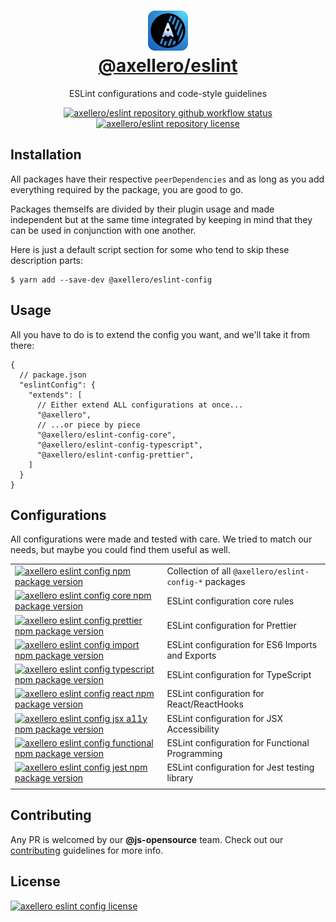 <h1 align="center">
  <a target="_blank" href="https://axellero.io">
    <img
      height="64"
      src="https://raw.githubusercontent.com/axellero-io/eslint/main/.github/assets/logo.png"
      alt="axellero logo"
    />
    <br/>
    @axellero/eslint
  </a>
</h1>

<p align="center">ESLint configurations and code-style guidelines</p>

<p align="center">
  <a href="https://github.com/axellero-io/eslint/actions?query=workflow%3A%22Lint+and+Test%22">
    <img
      src="https://github.com/axellero-io/eslint/workflows/Lint%20and%20Test/badge.svg"
      alt="axellero/eslint repository github workflow status"
    />
  </a>
  <a href="https://github.com/axellero-io/eslint/blob/main/LICENSE">
    <img
      src="https://img.shields.io/github/license/axellero-io/eslint?label=License"
      alt="axellero/eslint repository license"
    />
  </a>
</p>

## Installation
All packages have their respective `peerDependencies` and as long as you add everything required
by the package, you are good to go.

Packages themselfs are divided by their plugin usage and made independent but at the same time integrated by keeping in mind that they can be used in conjunction with one another.

Here is just a default script section for some who tend to skip these description parts:
```shell
$ yarn add --save-dev @axellero/eslint-config
```

## Usage
All you have to do is to extend the config you want, and we'll take it from there:
```json5
{
  // package.json
  "eslintConfig": {
    "extends": [
      // Either extend ALL configurations at once...
      "@axellero",
      // ...or piece by piece
      "@axellero/eslint-config-core",
      "@axellero/eslint-config-typescript",
      "@axellero/eslint-config-prettier",
    ]
  }
}
```

## Configurations
All configurations were made and tested with care. We tried to match our needs, but maybe you
could find them useful as well.

| | |
| --- | --- |
| [![axellero eslint config npm package version][config]](packages/eslint-config) | Collection of all `@axellero/eslint-config-*` packages |
| [![axellero eslint config core npm package version][config-core]](packages/eslint-config-core) | ESLint configuration core rules |
| [![axellero eslint config prettier npm package version][config-prettier]](packages/eslint-config-prettier) | ESLint configuration for Prettier |
| [![axellero eslint config import npm package version][config-import]](packages/eslint-config-import) | ESLint configuration for ES6 Imports and Exports |
| [![axellero eslint config typescript npm package version][config-typescript]](packages/eslint-config-typescript) | ESLint configuration for TypeScript |
| [![axellero eslint config react npm package version][config-react]](packages/eslint-config-react) | ESLint configuration for React/ReactHooks |
| [![axellero eslint config jsx a11y npm package version][config-jsx-a11y]](packages/eslint-config-jsx-a11y) | ESLint configuration for JSX Accessibility |
| [![axellero eslint config functional npm package version][config-functional]](packages/eslint-config-functional) | ESLint configuration for Functional Programming |
| [![axellero eslint config jest npm package version][config-jest]](packages/eslint-config-jest) | ESLint configuration for Jest testing library |
| | |

[config]: https://img.shields.io/npm/v/@axellero/eslint-config.svg?label=@axellero/eslint-config&color
[config-core]: https://img.shields.io/npm/v/@axellero/eslint-config-core.svg?label=@axellero/eslint-config-core&color
[config-prettier]: https://img.shields.io/npm/v/@axellero/eslint-config-prettier.svg?label=@axellero/eslint-config-prettier&color
[config-typescript]: https://img.shields.io/npm/v/@axellero/eslint-config-typescript.svg?label=@axellero/eslint-config-typescript&color
[config-react]: https://img.shields.io/npm/v/@axellero/eslint-config-react.svg?label=@axellero/eslint-config-react&color
[config-jsx-a11y]: https://img.shields.io/npm/v/@axellero/eslint-config-jsx-a11y.svg?label=@axellero/eslint-config-jsx-a11y&color
[config-import]: https://img.shields.io/npm/v/@axellero/eslint-config-import.svg?label=@axellero/eslint-config-import&color
[config-functional]: https://img.shields.io/npm/v/@axellero/eslint-config-functional.svg?label=@axellero/eslint-config-functional&color
[config-jest]: https://img.shields.io/npm/v/@axellero/eslint-config-jest.svg?label=@axellero/eslint-config-jest&color

## Contributing
Any PR is welcomed by our **@js-opensource** team.
Check out our [contributing](CONTRIBUTING.md) guidelines for more info.

## License
[![axellero eslint config license](https://img.shields.io/github/license/axellero-io/eslint?label=as%20always&color=informational)](LICENSE)
